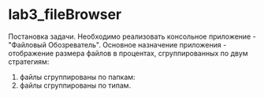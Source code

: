 # lab3_fileBrowser
Постановка задачи. 
Необходимо реализовать консольное приложение - "Файловый Обозреватель".
Основное назначение приложения - отображение размера файлов в процентах, сгруппированных по двум стратегиям:
1. файлы сгруппированы по папкам:
2. файлы сгруппированы по типам.
